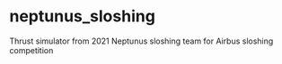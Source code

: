 # neptunus_sloshing
Thrust simulator from 2021 Neptunus sloshing team for Airbus sloshing competition

